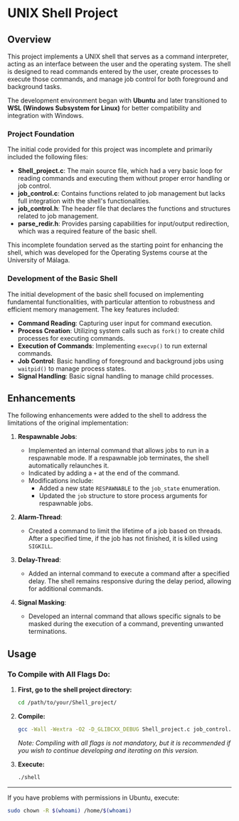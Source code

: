 # UNIX Shell Project

## Overview

This project implements a UNIX shell that serves as a command interpreter, acting as an interface between the user and the operating system. The shell is designed to read commands entered by the user, create processes to execute those commands, and manage job control for both foreground and background tasks. 

The development environment began with **Ubuntu** and later transitioned to **WSL (Windows Subsystem for Linux)** for better compatibility and integration with Windows.

### Project Foundation

The initial code provided for this project was incomplete and primarily included the following files:

- **Shell_project.c**: The main source file, which had a very basic loop for reading commands and executing them without proper error handling or job control.
- **job_control.c**: Contains functions related to job management but lacks full integration with the shell's functionalities.
- **job_control.h**: The header file that declares the functions and structures related to job management.
- **parse_redir.h**: Provides parsing capabilities for input/output redirection, which was a required feature of the basic shell.

This incomplete foundation served as the starting point for enhancing the shell, which was developed for the Operating Systems course at the University of Málaga.

### Development of the Basic Shell

The initial development of the basic shell focused on implementing fundamental functionalities, with particular attention to robustness and efficient memory management. The key features included:

- **Command Reading**: Capturing user input for command execution.
- **Process Creation**: Utilizing system calls such as `fork()` to create child processes for executing commands.
- **Execution of Commands**: Implementing `execvp()` to run external commands.
- **Job Control**: Basic handling of foreground and background jobs using `waitpid()` to manage process states.
- **Signal Handling**: Basic signal handling to manage child processes.

## Enhancements

The following enhancements were added to the shell to address the limitations of the original implementation:

1. **Respawnable Jobs**:
   - Implemented an internal command that allows jobs to run in a respawnable mode. If a respawnable job terminates, the shell automatically relaunches it.
   - Indicated by adding a `+` at the end of the command.
   - Modifications include:
     - Added a new state `RESPAWNABLE` to the `job_state` enumeration.
     - Updated the `job` structure to store process arguments for respawnable jobs.

2. **Alarm-Thread**:
   - Created a command to limit the lifetime of a job based on threads. After a specified time, if the job has not finished, it is killed using `SIGKILL`.

3. **Delay-Thread**:
   - Added an internal command to execute a command after a specified delay. The shell remains responsive during the delay period, allowing for additional commands.

4. **Signal Masking**:
   - Developed an internal command that allows specific signals to be masked during the execution of a command, preventing unwanted terminations.

## Usage

### To Compile with All Flags Do:

1. **First, go to the shell project directory:**
    ```bash
    cd /path/to/your/Shell_project/
    ```

2. **Compile:**
    ```bash
    gcc -Wall -Wextra -O2 -D_GLIBCXX_DEBUG Shell_project.c job_control.c -o shell
    ```

   *Note: Compiling with all flags is not mandatory, but it is recommended if you wish to continue developing and iterating on this version.*

3. **Execute:**
    ```bash
    ./shell
    ```

---

If you have problems with permissions in Ubuntu, execute:
```bash
sudo chown -R $(whoami) /home/$(whoami)

